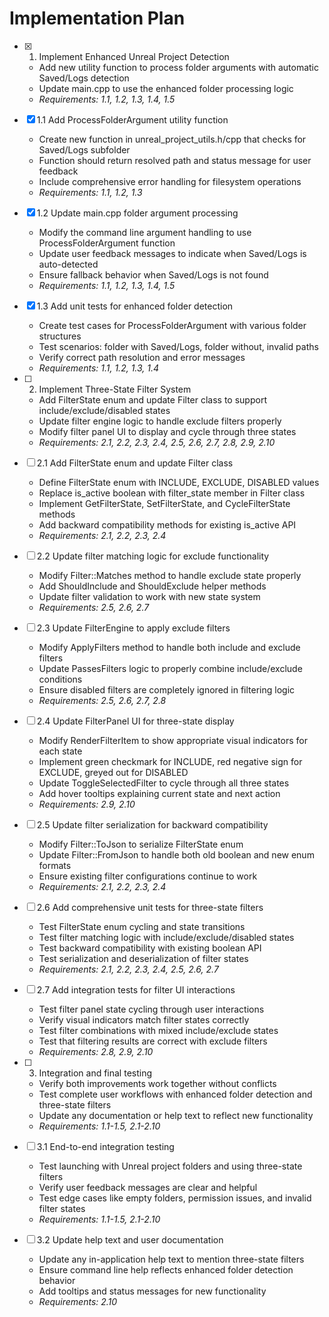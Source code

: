 # Implementation Plan

- [x] 1. Implement Enhanced Unreal Project Detection





  - Add new utility function to process folder arguments with automatic Saved/Logs detection
  - Update main.cpp to use the enhanced folder processing logic
  - _Requirements: 1.1, 1.2, 1.3, 1.4, 1.5_

- [x] 1.1 Add ProcessFolderArgument utility function


  - Create new function in unreal_project_utils.h/cpp that checks for Saved/Logs subfolder
  - Function should return resolved path and status message for user feedback
  - Include comprehensive error handling for filesystem operations
  - _Requirements: 1.1, 1.2, 1.3_

- [x] 1.2 Update main.cpp folder argument processing


  - Modify the command line argument handling to use ProcessFolderArgument function
  - Update user feedback messages to indicate when Saved/Logs is auto-detected
  - Ensure fallback behavior when Saved/Logs is not found
  - _Requirements: 1.1, 1.2, 1.3, 1.4, 1.5_

- [x] 1.3 Add unit tests for enhanced folder detection


  - Create test cases for ProcessFolderArgument with various folder structures
  - Test scenarios: folder with Saved/Logs, folder without, invalid paths
  - Verify correct path resolution and error messages
  - _Requirements: 1.1, 1.2, 1.3, 1.4_

- [ ] 2. Implement Three-State Filter System
  - Add FilterState enum and update Filter class to support include/exclude/disabled states
  - Update filter engine logic to handle exclude filters properly
  - Modify filter panel UI to display and cycle through three states
  - _Requirements: 2.1, 2.2, 2.3, 2.4, 2.5, 2.6, 2.7, 2.8, 2.9, 2.10_

- [ ] 2.1 Add FilterState enum and update Filter class
  - Define FilterState enum with INCLUDE, EXCLUDE, DISABLED values
  - Replace is_active boolean with filter_state member in Filter class
  - Implement GetFilterState, SetFilterState, and CycleFilterState methods
  - Add backward compatibility methods for existing is_active API
  - _Requirements: 2.1, 2.2, 2.3, 2.4_

- [ ] 2.2 Update filter matching logic for exclude functionality
  - Modify Filter::Matches method to handle exclude state properly
  - Add ShouldInclude and ShouldExclude helper methods
  - Update filter validation to work with new state system
  - _Requirements: 2.5, 2.6, 2.7_

- [ ] 2.3 Update FilterEngine to apply exclude filters
  - Modify ApplyFilters method to handle both include and exclude filters
  - Update PassesFilters logic to properly combine include/exclude conditions
  - Ensure disabled filters are completely ignored in filtering logic
  - _Requirements: 2.5, 2.6, 2.7, 2.8_

- [ ] 2.4 Update FilterPanel UI for three-state display
  - Modify RenderFilterItem to show appropriate visual indicators for each state
  - Implement green checkmark for INCLUDE, red negative sign for EXCLUDE, greyed out for DISABLED
  - Update ToggleSelectedFilter to cycle through all three states
  - Add hover tooltips explaining current state and next action
  - _Requirements: 2.9, 2.10_

- [ ] 2.5 Update filter serialization for backward compatibility
  - Modify Filter::ToJson to serialize FilterState enum
  - Update Filter::FromJson to handle both old boolean and new enum formats
  - Ensure existing filter configurations continue to work
  - _Requirements: 2.1, 2.2, 2.3, 2.4_

- [ ] 2.6 Add comprehensive unit tests for three-state filters
  - Test FilterState enum cycling and state transitions
  - Test filter matching logic with include/exclude/disabled states
  - Test backward compatibility with existing boolean API
  - Test serialization and deserialization of filter states
  - _Requirements: 2.1, 2.2, 2.3, 2.4, 2.5, 2.6, 2.7_

- [ ] 2.7 Add integration tests for filter UI interactions
  - Test filter panel state cycling through user interactions
  - Verify visual indicators match filter states correctly
  - Test filter combinations with mixed include/exclude states
  - Test that filtering results are correct with exclude filters
  - _Requirements: 2.8, 2.9, 2.10_

- [ ] 3. Integration and final testing
  - Verify both improvements work together without conflicts
  - Test complete user workflows with enhanced folder detection and three-state filters
  - Update any documentation or help text to reflect new functionality
  - _Requirements: 1.1-1.5, 2.1-2.10_

- [ ] 3.1 End-to-end integration testing
  - Test launching with Unreal project folders and using three-state filters
  - Verify user feedback messages are clear and helpful
  - Test edge cases like empty folders, permission issues, and invalid filter states
  - _Requirements: 1.1-1.5, 2.1-2.10_

- [ ] 3.2 Update help text and user documentation
  - Update any in-application help text to mention three-state filters
  - Ensure command line help reflects enhanced folder detection behavior
  - Add tooltips and status messages for new functionality
  - _Requirements: 2.10_